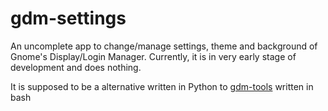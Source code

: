 # gdm-settings

An uncomplete app to change/manage settings, theme and background of Gnome's Display/Login Manager. Currently, it is in very early stage of development and does nothing.

It is supposed to be a alternative written in Python to [gdm-tools](https://github.com/realmazharhussain/gdm-tools.git) written in bash
